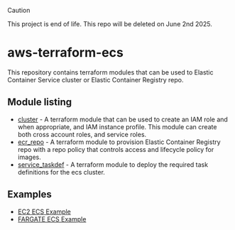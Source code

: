 > [!CAUTION]
> This project is end of life. This repo will be deleted on June 2nd 2025.

# aws-terraform-ecs

This repository contains terraform modules that can be used to Elastic Container Service cluster or Elastic Container Registry repo.

## Module listing
- [cluster](./modules/cluster) - A terraform module that can be used to create an IAM role and when appropriate, and IAM instance profile.  This module can create both cross account roles, and service roles.
- [ecr_repo](./modules/ecr) - A terraform module to provision Elastic Container Registry repo with a repo policy that controls access and lifecycle policy for images.
- [service_taskdef](./modules/tasks) - A terraform module to deploy the required task definitions for the ecs cluster.

## Examples
- [EC2 ECS Example](./examples/EC2/README.md)
- [FARGATE ECS Example](./examples/FARGATE/README.md)
